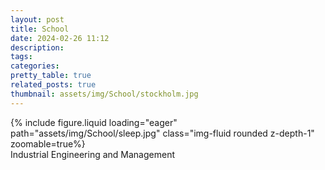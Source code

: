 ```yaml
---
layout: post
title: School
date: 2024-02-26 11:12
description:
tags:
categories:
pretty_table: true
related_posts: true
thumbnail: assets/img/School/stockholm.jpg
---
```


<div class="row mt-3">
    <div class="col-sm mt-3 mt-md-0">
        {% include figure.liquid loading="eager" path="assets/img/School/sleep.jpg" class="img-fluid rounded z-depth-1" zoomable=true%}
    </div>

</div>
<div class="caption">
    Industrial Engineering and Management
</div>